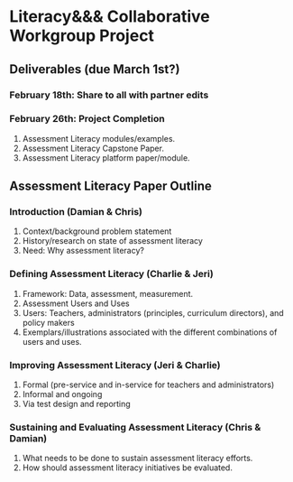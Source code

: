 # Literacy&&& Collaborative Workgroup Project

## Deliverables (due March 1st?)

### February 18th: Share to all with partner edits
### February 26th: Project Completion


1. Assessment Literacy modules/examples.
2. Assessment Literacy Capstone Paper.
3. Assessment Literacy platform paper/module. 


## Assessment Literacy Paper Outline

### Introduction (Damian & Chris) 

1. Context/background problem statement  
2. History/research on state of assessment literacy  
3. Need: Why assessment literacy? 


### Defining Assessment Literacy (Charlie & Jeri)

1. Framework: Data, assessment, measurement. 
2. Assessment Users and Uses  
3. Users: Teachers, administrators (principles, curriculum directors), and policy makers
4. Exemplars/illustrations associated with the different combinations of users and uses.


### Improving Assessment Literacy  (Jeri & Charlie)

1. Formal (pre-service and in-service for teachers and administrators)
2. Informal and ongoing  
3. Via test design and reporting  


### Sustaining and Evaluating Assessment Literacy (Chris & Damian)

1. What needs to be done to sustain assessment literacy efforts.
2. How should assessment literacy initiatives be evaluated.


 
